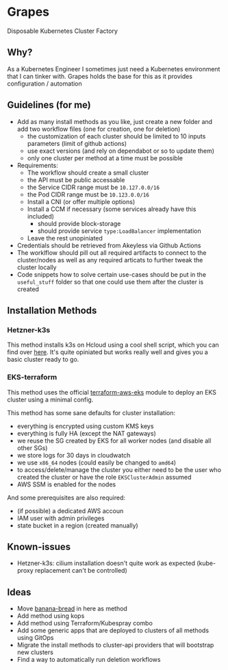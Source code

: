 # Grapes

Disposable Kubernetes Cluster Factory

## Why?

As a Kubernetes Engineer I sometimes just need a Kubernetes environment that I can tinker with. Grapes holds the base for this as it provides configuration / automation  

## Guidelines (for me)

- Add as many install methods as you like, just create a new folder and add two workflow files (one for creation, one for deletion)
  - the customization of each cluster should be limited to 10 inputs parameters (limit of github actions)
  - use exact versions (and rely on dependabot or so to update them)
  - only one cluster per method at a time must be possible
- Requirements:
  - The workflow should create a small cluster
  - the API must be public accessable 
  - the Service CIDR range must be `10.127.0.0/16`
  - the Pod CIDR range must be `10.123.0.0/16`
  - Install a CNI (or offer multiple options)
  - Install a CCM if necessary (some services already have this included)
    - should provide block-storage
    - should provide service `type:LoadBalancer` implementation
  - Leave the rest unopiniated
- Credentials should be retrieved from Akeyless via Github Actions
- The worklflow should pill out all required artifacts to connect to the cluster/nodes as well as any required articats to further tweak the cluster locally
- Code snippets how to solve certain use-cases should be put in the `useful_stuff` folder so that one could use them after the cluster is created

## Installation Methods

### Hetzner-k3s

This method installs k3s on Hcloud using a cool shell script, which you can find over [here](https://github.com/vitobotta/hetzner-k3s). It's quite opiniated but works really well and gives you a basic cluster ready to go.

### EKS-terraform

This method uses the official [terraform-aws-eks](https://github.com/terraform-aws-modules/terraform-aws-eks) module to deploy an EKS cluster using a minimal config.

This method has some sane defaults for cluster installation:
- everything is encrypted using custom KMS keys
- everything is fully HA (except the NAT gateways)
- we reuse the SG created by EKS for all worker nodes (and disable all other SGs)
- we store logs for 30 days in cloudwatch 
- we use `x86_64` nodes (could easily be changed to `amd64`)
- to access/delete/manage the cluster you either need to be the user who created the cluster or have the role `EKSClusterAdmin` assumed 
- AWS SSM is enabled for the nodes

And some prerequisites are also required:
- (if possible) a dedicated AWS accoun
- IAM user with admin privileges
- state bucket in a region (created manually)


## Known-issues

- Hetzner-k3s: cilium installation doesn't quite work as expected (kube-proxy replacement can't be controlled)

## Ideas

- Move [banana-bread](https://github.com/alleaffengaffen/banana-bread) in here as method
- Add method using kops
- Add method using Terraform/Kubespray combo
- Add some generic apps that are deployed to clusters of all methods using GitOps
- Migrate the install methods to cluster-api providers that will bootstrap new clusters
- Find a way to automatically run deletion workflows
